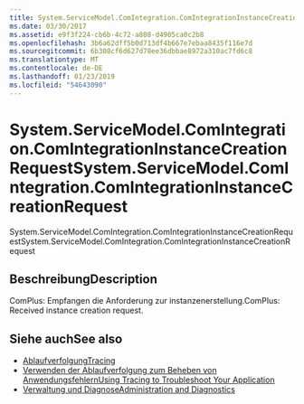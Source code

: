 ```yaml
---
title: System.ServiceModel.ComIntegration.ComIntegrationInstanceCreationRequest
ms.date: 03/30/2017
ms.assetid: e9f3f224-cb6b-4c72-a808-d4905ca0c2b8
ms.openlocfilehash: 3b6a62dff5b0d713df4b667e7ebaa8435f116e7d
ms.sourcegitcommit: 6b308cf6d627d78ee36dbbae8972a310ac7fd6c8
ms.translationtype: MT
ms.contentlocale: de-DE
ms.lasthandoff: 01/23/2019
ms.locfileid: "54643090"
---
```

# <a name="systemservicemodelcomintegrationcomintegrationinstancecreationrequest"></a><span data-ttu-id="684cc-102">System.ServiceModel.ComIntegration.ComIntegrationInstanceCreationRequest</span><span class="sxs-lookup"><span data-stu-id="684cc-102">System.ServiceModel.ComIntegration.ComIntegrationInstanceCreationRequest</span></span>
<span data-ttu-id="684cc-103">System.ServiceModel.ComIntegration.ComIntegrationInstanceCreationRequest</span><span class="sxs-lookup"><span data-stu-id="684cc-103">System.ServiceModel.ComIntegration.ComIntegrationInstanceCreationRequest</span></span>  
  
## <a name="description"></a><span data-ttu-id="684cc-104">Beschreibung</span><span class="sxs-lookup"><span data-stu-id="684cc-104">Description</span></span>  
 <span data-ttu-id="684cc-105">ComPlus: Empfangen die Anforderung zur instanzenerstellung.</span><span class="sxs-lookup"><span data-stu-id="684cc-105">ComPlus: Received instance creation request.</span></span>  
  
## <a name="see-also"></a><span data-ttu-id="684cc-106">Siehe auch</span><span class="sxs-lookup"><span data-stu-id="684cc-106">See also</span></span>
- [<span data-ttu-id="684cc-107">Ablaufverfolgung</span><span class="sxs-lookup"><span data-stu-id="684cc-107">Tracing</span></span>](../../../../../docs/framework/wcf/diagnostics/tracing/index.md)
- [<span data-ttu-id="684cc-108">Verwenden der Ablaufverfolgung zum Beheben von Anwendungsfehlern</span><span class="sxs-lookup"><span data-stu-id="684cc-108">Using Tracing to Troubleshoot Your Application</span></span>](../../../../../docs/framework/wcf/diagnostics/tracing/using-tracing-to-troubleshoot-your-application.md)
- [<span data-ttu-id="684cc-109">Verwaltung und Diagnose</span><span class="sxs-lookup"><span data-stu-id="684cc-109">Administration and Diagnostics</span></span>](../../../../../docs/framework/wcf/diagnostics/index.md)
